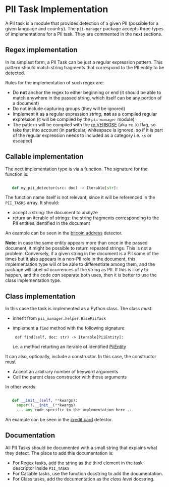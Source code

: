 # PII Task Implementation

A PII task is a module that provides detection of a given PII (possible for a
given language and country). The `pii-manager` package accepts three types of
implementations for a PII task. They are commented in the next sections.

## Regex implementation

In its simplest form, a PII Task can be just a regular expression
pattern. This pattern should match string fragments that correspond to the PII
entity to be detected.

Rules for the implementation of such regex are:

* Do **not** anchor the regex to either beginning or end (it should be able to
  match anywhere in the passed string, which itself can be any portion of
  a document)
* Do not include capturing groups (they will be ignored)
* Implement it as a regular expression _string_, **not** as a compiled
  regular expression (it will be compiled by the `pii-manager` module)
* The pattern will be compiled with the [re.VERBOSE] (aka `re.X`) flag, so
  take that into account (in particular, whitespace is ignored, so if it is
  part of the regular expression needs to included as a category i.e. `\s` or
  escaped)


## Callable implementation

The next implementation type is via a function. The signature for the function
is:

```Python

   def my_pii_detector(src: doc) -> Iterable[str]:
```

The function name itself is not relevant, since it will be referenced in the
`PII_TASKS` array. It should:

 * accept a string: the document to analyze
 * return an iterable of strings: the string fragments corresponding to the
   PII entities identified in the document

An example can be seen in the [bitcoin address] detector.

**Note**: in case the same entity appears more than once in the passed
document, it might be possible to return repeated strings. This is not a
problem. Conversely, if a given string in the document is a PII some of the
times but it also appears in a non-PII role in the document, this
implementation type will ot be able to differentiate among them, and the
package will label *all* ocurrences of the string as PII. If this is likely to
happen, and the code *can* separate both uses, then it is better to
use the class implementation type.


## Class implementation

In this case the task is implemented as a Python class. The class *must*:

 * inherit from `pii_manager.helper.BasePiiTask`
 * implement a `find` method with the following signature:

        def find(self, doc: str) -> Iterable[PiiEntity]:

   i.e. a method returting an iterable of identified [PiiEntity]

It can also, optionally, include a constructor. In this case, the constructor
must
 * Accept an arbitrary number of keyword arguments
 * Call the parent class constructor with those arguments

In other words:

```Python

   def __init__(self, **kwargs):
     super().__init__(**kwargs)
     ... any code specific to the implementation here ...
```


An example can be seen in the [credit card] detector.


## Documentation

All PII Tasks should be documented with a small string that explains what they
detect. The place to add this documentation is:
 * For Regex tasks, add the string as the third element in the task descriptor
   inside `PII_TASKS`
 * For Callable tasks, use the function docstring to add the documentation.
 * For Class tasks, add the documentation as the _class level_ docstring.


[re.VERBOSE]: https://docs.python.org/3/library/re.html#re.X
[bitcoin address]: ../src/pii_manager/lang/any/bitcoin_address.py
[credit card]: ../src/pii_manager/lang/any/credit_card.py
[PiiEntity]: ../src/pii_manager/piientity.py
